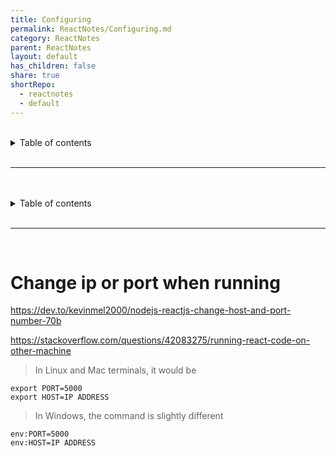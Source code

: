 ```yaml
---
title: Configuring
permalink: ReactNotes/Configuring.md
category: ReactNotes
parent: ReactNotes
layout: default
has_children: false
share: true
shortRepo:
  - reactnotes
  - default
---
```


<br/>

<details markdown="block">                      
<summary>                      
Table of contents                      
</summary>                      
{: .text-delta }                      
1. TOC                      
{:toc}                      
</details>

<br/>

---

<br/>      
<br/>

<details markdown="block">                      
<summary>                      
Table of contents                      
</summary>                      
{: .text-delta }                      
1. TOC                      
{:toc}                      
</details>

<br/>

---

<br/>

# Change ip or port when running

<https://dev.to/kevinmel2000/nodejs-reactjs-change-host-and-port-number-70b>

<https://stackoverflow.com/questions/42083275/running-react-code-on-other-machine>

> In Linux and Mac terminals, it would be

`export PORT=5000`  
`export HOST=IP ADDRESS`

> In Windows, the command is slightly different

`env:PORT=5000`  
`env:HOST=IP ADDRESS`
